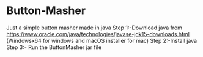 # Button-Masher
Just a simple button masher made in java 
Step 1:-Download java from https://www.oracle.com/java/technologies/javase-jdk15-downloads.html (Windowsx64 for windows and macOS installer for mac)
Step 2:-Install java
Step 3:- Run the ButtonMasher jar file

